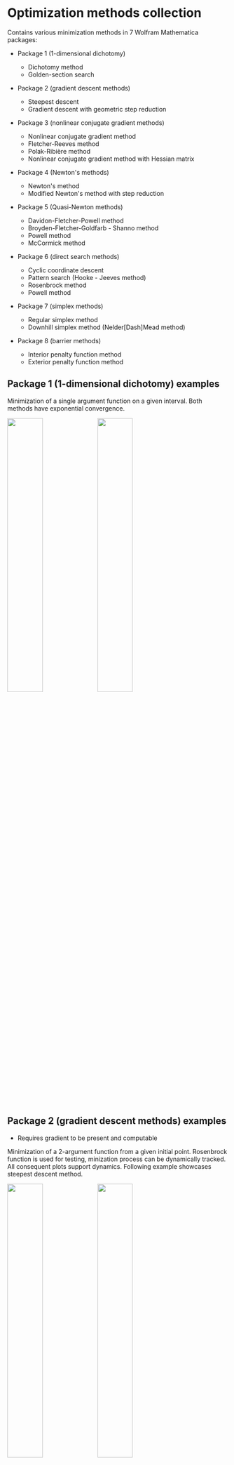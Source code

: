 # Optimization methods collection

Contains various minimization methods in 7 Wolfram Mathematica packages:

* Package 1 (1-dimensional dichotomy)
    * Dichotomy method
    * Golden-section search

* Package 2 (gradient descent methods)
    * Steepest descent
    * Gradient descent with geometric step reduction

* Package 3 (nonlinear conjugate gradient methods)
    * Nonlinear conjugate gradient method
    * Fletcher-Reeves method
    * Polak-Ribière method
    * Nonlinear conjugate gradient method with Hessian matrix

* Package 4 (Newton's methods)
    * Newton's method
    * Modified Newton's method with step reduction

* Package 5 (Quasi-Newton methods)
    * Davidon-Fletcher-Powell method
    * Broyden-Fletcher-Goldfarb - Shanno method
    * Powell method
    * McCormick method

* Package 6 (direct search methods)
    * Cyclic coordinate descent
    * Pattern search (Hooke - Jeeves method)
    * Rosenbrock method
    * Powell method

* Package 7 (simplex methods)
    * Regular simplex method
    * Downhill simplex method (Nelder\[Dash]Mead method)

* Package 8 (barrier methods)
    * Interior penalty function method
    * Exterior penalty function method

## Package 1 (1-dimensional dichotomy) examples

Minimization of a single argument function on a given interval. Both methods have exponential convergence.

<img src="images/package1_functionPlot.png" width=40% height=40%>

<img src="images/package1_dichotomy.png" width=40% height=40%>

## Package 2 (gradient descent methods) examples

* Requires gradient to be present and computable

Minimization of a 2-argument function from a given initial point. Rosenbrock function is used for testing, minization process can be dynamically tracked. All consequent plots support dynamics. Following example showcases steepest descent method.

<img src="images/package2_functionPlot.png" width=40% height=40%>

<img src="images/package2_residual.png" width=40% height=40%>

<img src="images/package2_contours.png" width=40% height=40%>

## Package 3 (nonlinear conjugate gradient methods) examples

* Requires gradient to be present and computable
* Conjugate gradient methods can follow narrow (ill-conditioned) valleys, where the steepest descent method slows down and follows a criss-cross pattern

Minimization of a 2-argument function from a given initial point. Rosenbrock function is used for testing, minization process can be dynamically tracked. Following example showcases nonlinear conjugate gradient method with Hessian matrix.

<img src="images/package3_functionPlot.png" width=40% height=40%>

<img src="images/package3_residual.png" width=40% height=40%>

<img src="images/package3_contours.png" width=40% height=40%>


## Package 4 (Newton's methods) examples

* Requires Hessian to be present and computable
* Newton's method can minimize any polynomial of Nth order in N-1 steps

Minimization of a 2-argument function from a given initial point. Rosenbrock function is used for testing, minization process can be dynamically tracked. Following example showcases modified Newton's method with step reduction.

<img src="images/package4_functionPlot.png" width=40% height=40%>

<img src="images/package4_residual.png" width=40% height=40%>

<img src="images/package4_contours.png" width=40% height=40%>

## Package 5 (Quasi-Newton methods) examples

* Quasi-Newton methods (except McCormick) keep most properties of a regular Newton's method without requiring Hessian computation

Minimization of a 2-argument function from a given initial point. Rosenbrock function is used for testing, minization process can be dynamically tracked. Following example showcases Powell method. 

<img src="images/package5_functionPlot.png" width=40% height=40%>

<img src="images/package5_residual.png" width=40% height=40%>

<img src="images/package5_contours.png" width=40% height=40%>

## Package 6 (direct search methods) examples

* Direct search methods do not require a gradient, thus can be used with non-continuous and non-differentiable functions

Minimization of a 2-argument function from a given initial point. Rosenbrock function is used for testing, minization process can be dynamically tracked. Following example showcases cyclic coordinate descent.

<img src="images/package6_functionPlot.png" width=40% height=40%>

<img src="images/package6_residual.png" width=40% height=40%>

<img src="images/package6_contours.png" width=40% height=40%>

## Package 7 (simplex methods) examples

* Simplex methods do not require a gradient, thus can be used with non-continuous and non-differentiable functions

Minimization of a 2-argument function from a given initial point. Rosenbrock function is used for testing, minization process can be dynamically tracked. Following example showcases Nelder-Mead method.

<img src="images/package7_functionPlot.png" width=40% height=40%>

<img src="images/package7_residual.png" width=40% height=40%>

<img src="images/package7_contours.png" width=40% height=40%>

## Package 8 (barrier methods) examples

* Barrier methods use penalty functions to restrict minimization to a given region g(x, y) < 0
* Through generally reliable, a large step enough can overshoot the barrier, which leads to a longer convergence

Minimization of a 2-argument function from a given initial point restricted to a region. Rosenbrock function is used for testing. Following example showcases exterior barrier method.

<img src="images/package8_functionPlot.png" width=40% height=40%>

<img src="images/package8_exterior_residual.png" width=40% height=40%>

<img src="images/package8_exterior_contours1.png" width=40% height=40%>

<img src="images/package8_exterior_contours2.png" width=40% height=40%>

<img src="images/package8_exterior_penaltyPlot.png" width=40% height=40%>

The same problem with interior barriers:

<img src="images/package8_interior_residual.png" width=40% height=40%>

<img src="images/package8_interior_contours1.png" width=40% height=40%>

<img src="images/package8_interior_contours2.png" width=40% height=40%>

<img src="images/package8_interior_penaltyPlot.png" width=40% height=40%>

## Usage

Config parameters at the top of each package to select function, method, precision, starting point, boundarier and etc. Minimization can be tracked real-time and most consequent plots support dynamics.

## Requirements

To launch Mathematica packages one may need a valid Wolfram Mathematica license. As an alternative packages can be converted to Jypiter notebooks and executed with Wolfram Lang.

## Version History

* 01.01
    * Translated package 8, converted notebook to Mathematica package
    * Final touches to docs and comments

* 00.06
    * Translated package 7, converted notebook to Mathematica package

* 00.05
    * Translated package 6, converted notebook to Mathematica package
    * Improved method descriptions

* 00.04
    * Translated package 5, converted notebook to Mathematica package

* 00.03
    * Translated package 4, converted notebook to Mathematica package

* 00.02
    * Translated package 3, converted notebook to Mathematica package

* 00.01
    * Translated package 1, altered some plotting methods, converted notebook to Mathematica package
    * Translated package 2, altered some plotting methods, converted notebook to Mathematica package

## License

This project is licensed under the MIT License - see the LICENSE.md file for details
